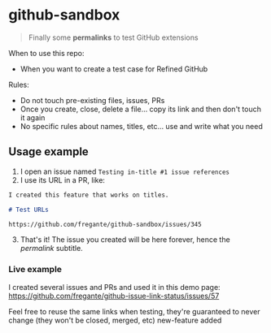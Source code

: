 # github-sandbox

> Finally some **permalinks** to test GitHub extensions

When to use this repo:

- When you want to create a test case for Refined GitHub

Rules:

- Do not touch pre-existing files, issues, PRs
- Once you create, close, delete a file… copy its link and then don't touch it again
- No specific rules about names, titles, etc… use and write what you need

## Usage example

1. I open an issue named `Testing in-title #1 issue references`
3. I use its URL in a PR, like:
  ```md
  I created this feature that works on titles. 
  
  # Test URLs
  
  https://github.com/fregante/github-sandbox/issues/345
  ```
3. That's it! The issue you created will be here forever, hence the _permalink_ subtitle.

### Live example

I created several issues and PRs and used it in this demo page: https://github.com/fregante/github-issue-link-status/issues/57

Feel free to reuse the same links when testing, they're guaranteed to never change (they won't be closed, merged, etc)
new-feature
added
